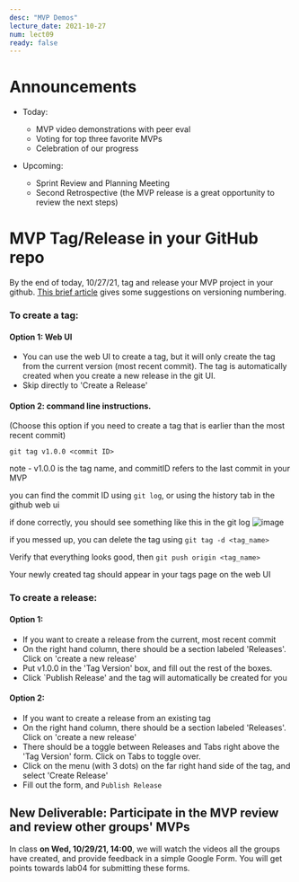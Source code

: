 ```yaml
---
desc: "MVP Demos"
lecture_date: 2021-10-27
num: lect09
ready: false
---
```


# Announcements
* Today: 
  * MVP video demonstrations with peer eval 
  * Voting for top three favorite MVPs
  * Celebration of our progress

* Upcoming: 
  * Sprint Review and Planning Meeting 
  * Second Retrospective (the MVP release is a great opportunity to review the next steps)


# MVP Tag/Release in your GitHub repo
By the end of today, 10/27/21, tag and release your MVP project in your github. 
[This brief article](https://medium.com/@jameshamann/a-brief-guide-to-semantic-versioning-c6055d87c90e) gives some suggestions on versioning numbering.  

### To create a tag:
#### Option 1: Web UI
* You can use the web UI to create a tag, but it will only create the tag from the current version (most recent commit).
The tag is automatically created when you create a new release in the git UI.
* Skip directly to 'Create a Release'

#### Option 2: command line instructions. 
(Choose this option if you need to create a tag that is earlier than the most recent commit)

`git tag v1.0.0 <commit ID>`

note - v1.0.0 is the tag name, and commitID refers to the last commit in your MVP 

you can find the commit ID using `git log`, or using the history tab in the github web ui

if done correctly, you should see something like this in the git log
![image](https://user-images.githubusercontent.com/10558897/116512519-06006680-a87d-11eb-9ead-d6cbc0d633bd.png)

if you messed up, you can delete the tag using `git tag -d <tag_name>`

Verify that everything looks good, then `git push origin <tag_name>`

Your newly created tag should appear in your tags page on the web UI

### To create a release:

#### Option 1:
* If you want to create a release from the current, most recent commit
* On the right hand column, there should be a section labeled 'Releases'. Click on 'create a new release'
* Put v1.0.0 in the 'Tag Version' box, and fill out the rest of the boxes.
* Click `Publish Release' and the tag will automatically be created for you

#### Option 2:
* If you want to create a release from an existing tag
* On the right hand column, there should be a section labeled 'Releases'. Click on 'create a new release'
* There should be a toggle between Releases and Tabs right above the 'Tag Version' form. Click on Tabs to toggle over.
* Click on the  menu (with 3 dots) on the far right hand side of the tag, and select 'Create Release'
* Fill out the form, and `Publish Release`

## New Deliverable: Participate in the MVP review and review other groups' MVPs

In class **on Wed, 10/29/21, 14:00**, we will watch the videos all the groups have created, and provide feedback in a simple Google Form. You will get points towards lab04 for submitting these forms. 

